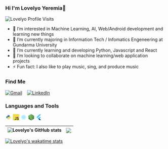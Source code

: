 ### Hi I'm Lovelyo Yeremia👋

![Lovelyo Profile Visits](https://komarev.com/ghpvc/?username=lovelyormia&color=000000&label=Profile+Visit's) &nbsp;&nbsp;

- 👀 I’m interested in Machine Learning, AI, Web/Android development and learning new things
- 🔭 I’m currently majoring in Information Tech / Infomatics Engeneering at Gundarma University
- 🌱 I’m currently learning and developing Python, Javascript and React
- 👯 I’m looking to collaborate on machine learning/web application projects
- ⚡ Fun fact: I also like to play music, sing, and produce music

### Find Me

[<img alt="Gmail" src="https://img.shields.io/badge/Gmail-D14836?style=for-the-badge&logo=gmail&logoColor=white" />](https://mail.google.com/mail/?view=cm&fs=1&to=mokalulovelyo@gmail.com) &nbsp;&nbsp; [<img alt="LinkedIn" src="https://img.shields.io/badge/linkedin-%230077B5.svg?style=for-the-badge&logo=linkedin&logoColor=white"/>](https://linkedin.com/in/lovelyo-mokalu-a831aa175)

### Languages and Tools

<code><img height="20" src="https://raw.githubusercontent.com/github/explore/80688e429a7d4ef2fca1e82350fe8e3517d3494d/topics/python/python.png"></code>
<code><img height="20" src="https://raw.githubusercontent.com/github/explore/80688e429a7d4ef2fca1e82350fe8e3517d3494d/topics/javascript/javascript.png"></code>
<code><img height="20" src="https://raw.githubusercontent.com/github/explore/80688e429a7d4ef2fca1e82350fe8e3517d3494d/topics/react/react.png"></code>
<code><img height="20" src="https://raw.githubusercontent.com/github/explore/5c058a388828bb5fde0bcafd4bc867b5bb3f26f3/topics/nodejs/nodejs.png"></code>
<code><img height="20" src="https://raw.githubusercontent.com/github/explore/80688e429a7d4ef2fca1e82350fe8e3517d3494d/topics/flutter/flutter.png"></code>

| ![Lovelyo's GitHub stats](https://github-readme-stats.vercel.app/api?username=lovelyoyrmia&show_icons=true&include_all_commits=true&theme=buefy&hide_border=true)| <a href="https://github.com/anuraghazra/github-readme-stats"><img align="center" src="https://github-readme-stats.vercel.app/api/top-langs/?username=lovelyoyrmia&layout=compact&theme=buefy&hide_border=true" /></a> |
| ------------- | ------------- |

[![Lovelyo's wakatime stats](https://github-readme-stats.vercel.app/api/wakatime?username=lovelyoyrmia)](https://github.com/anuraghazra/github-readme-stats)


    
